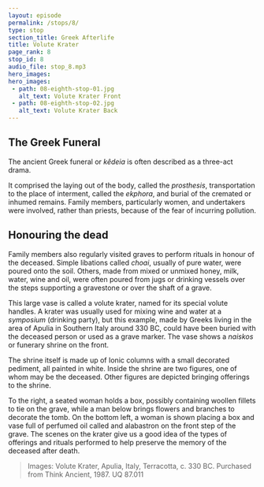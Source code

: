 ```yaml
---
layout: episode
permalink: /stops/8/
type: stop
section_title: Greek Afterlife 
title: Volute Krater 
page_rank: 8
stop_id: 8
audio_file: stop_8.mp3
hero_images:
hero_images:
 - path: 08-eighth-stop-01.jpg
   alt_text: Volute Krater Front
 - path: 08-eighth-stop-02.jpg
   alt_text: Volute Krater Back
---
```

## The Greek Funeral
The ancient Greek funeral or <i>kêdeia</i> is often described as a three-act drama. 

It comprised the laying out of the body, called the <i>prosthesis</i>, transportation to the place of interment, called the <i>ekphora</i>, and burial of the cremated or inhumed remains. Family members, particularly women, and undertakers were involved, rather than priests, because of the fear of incurring pollution. 

## Honouring the dead 

Family members also regularly visited graves to perform rituals in honour of the deceased. Simple libations called <i>choai</i>, usually of pure water, were poured onto the soil. Others, made from mixed or unmixed honey, milk, water, wine and oil, were often poured from jugs or drinking vessels over the steps supporting a gravestone or over the shaft of a grave.

This large vase is called a volute krater, named for its special volute handles. A krater was usually used for mixing wine and water at a <i>symposium</i> (drinking party), but this example, made by Greeks living in the area of Apulia in Southern Italy around 330 BC, could have been buried with the deceased person or used as a grave marker. The vase shows a <i>naiskos</i> or funerary shrine on the front.

The shrine itself is made up of Ionic columns with a small decorated pediment, all painted in white. Inside the shrine are two figures, one of whom may be the deceased. Other figures are depicted bringing offerings to the shrine. 

To the right, a seated woman holds a box, possibly containing woollen fillets to tie on the grave, while a man below brings flowers and branches to decorate the tomb. On the bottom left, a woman is shown placing a box and vase full of perfumed oil called and alabastron on the front step of the grave. The scenes on the krater give us a good idea of the types of offerings and rituals performed to help preserve the memory of the deceased after death.

> Images: Volute Krater, Apulia, Italy, Terracotta, c. 330 BC. Purchased from Think Ancient, 1987. UQ 87.011
